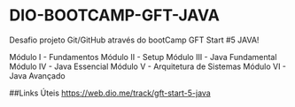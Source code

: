 # DIO-BOOTCAMP-GFT-JAVA

Desafio projeto Git/GitHub através do bootCamp GFT Start #5 JAVA!

Módulo I - Fundamentos
Módulo II - Setup
Módulo III - Java Fundamental
Módulo IV - Java Essencial
Módulo V - Arquitetura de Sistemas
Módulo VI - Java Avançado

##Links Úteis
https://web.dio.me/track/gft-start-5-java

